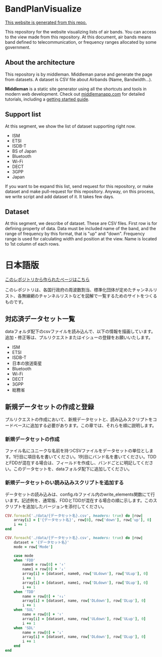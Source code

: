 # BandPlanVisualize

[This website is generated from this repo.](https://wkwkrnht.github.io/BandPlanVisualize/)

This repository for the website visualizing lists of air bands. You can access to the view made from this repository. At this document, air bands means band defined to telecommunication, or frequency ranges allocated by some government.

## About the architecture

This repository is by middleman. Middleman parse and generate the page from datasets. A dataset is CSV file about Airbands (Name, Bandwidth...). 

**Middleman** is a static site generator using all the shortcuts and tools in modern web development. Check out [middlemanapp.com](http://middlemanapp.com/) for detailed tutorials, including a [getting started guide](http://middlemanapp.com/basics/getting-started/).



## Support list

At this segment, we show the list of dataset supporting right now.

* ISM
* ETSI
* ISDB-T
* BS of Japan
* Bluetooth
* Wi-Fi
* DECT
* 3GPP
* Japan

If you want to be expand this list, send request for this repository, or make dataset and make pull-request for this repository. Anyway, on this process, we write script and add dataset of it. It takes few days.

## Dataset

At this segment, we describe of dataset. These are CSV files. First row is for defining property of data. Data must be included name of the band, and the range of frequency by this format, that is "up" and "down". Frequency range is used for calculating width and position at the view. Name is located to 1st column of each rows.



# 日本語版

[このレポジトリから作られたページはこちら](https://wkwkrnht.github.io/BandPlanVisualize/)

このレポジトリは、各国行政府の周波数割当、標準化団体が定めたチャンネルリスト、各無線網のチャンネルリストなどを図解で一覧するためのサイトをつくるものです。

## 対応済データセット一覧

dataフォルダ配下のcsvファイルを読み込んで、以下の情報を描画しています。追加・修正等は、プルリクエストまたはイシューの登録をお願いいたします。

* ISM
* ETSI
* ISDB-T
* 日本の放送衛星
* Bluetooth
* Wi-Fi
* DECT
* 3GPP
* 総務省

## 新規データセットの作成と登録

プルリクエストの作成において、新規データセットと、読み込みスクリプトをコードベースに追加する必要があります。この章では、それらを順に説明します。

### 新規データセットの作成

ファイル名にユニークな名前を持つCSVファイルをデータセットの単位とします。1行目に項目名を書いてください。1列目にバンド名を書いてください。TDDとFDDが混在する場合は、フィールドを作成し、バンドごとに明記してください。このデータセットを、dataフォルダ配下に追加してください。

### 新規データセットのい読み込みスクリプトを追加する

データセットの読み込みは、config.rbファイル内のwrite_elements関数にて行います。記述例を、通常版、FDDとTDDが混在する場合の順に示します。このスクリプトを追加したバージョンを添付してください。

```ruby:config.rb
CSV.foreach('./data/{データセット名}.csv', headers: true) do |row|
    array[i] = ['{データセット名}', row[0], row['down'], row['up'], 0]
    i += 1
end
```

```ruby:config.rb
CSV.foreach('./data/{データセット名}.csv', headers: true) do |row|
    dataset = '{データセット名}'
    mode = row['Mode']

    case mode
    when 'FDD'
        name0 = row[0] + '↑'
        name1 = row[0] + '↓'
        array[i] = [dataset, name0, row['ULdown'], row['ULup'], 0]
        i += 1
        array[i] = [dataset, name1, row['DLdown'], row['DLup'], 0]
        i += 1
    when 'TDD'
        name = row[0] + '↑↓'
        array[i] = [dataset, name, row['DLdown'], row['DLup'], 0]
        i += 1
    when 'SUL'
        name = row[0] + '↑'
        array[i] = [dataset, name, row['ULdown'], row['ULup'], 0]
        i += 1
    when 'SDL'
        name = row[0] + '↓'
        array[i] = [dataset, name, row['DLdown'], row['DLup'], 0]
        i += 1
    end
end
```
